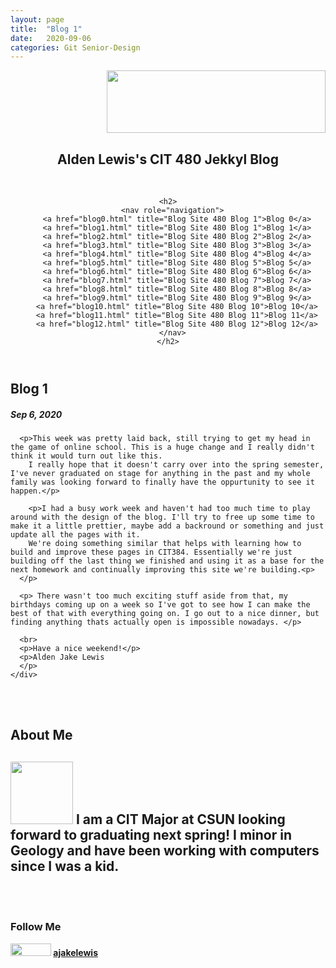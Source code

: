 ```yaml
---
layout: page
title:  "Blog 1"
date:   2020-09-06 
categories: Git Senior-Design
---
```

<html lang="en">
  <head>
    <title>CIT 480 Blog</title>
    <link rel="stylesheet" href="/style.css" />
  </head>
  <header>
    <div class="header">
<div style="text-align: right"><img src="https://www.csun.edu/sites/default/themes/csun/logo.png" height=100 width=350></div>
  <c><h2>Alden Lewis's CIT 480 Jekkyl Blog</h2></c>
</div>
<br>
 
    <h2>
      <nav role="navigation">
        <a href="blog0.html" title="Blog Site 480 Blog 1">Blog 0</a>
		<a href="blog1.html" title="Blog Site 480 Blog 1">Blog 1</a>
        <a href="blog2.html" title="Blog Site 480 Blog 2">Blog 2</a>
        <a href="blog3.html" title="Blog Site 480 Blog 3">Blog 3</a>
		<a href="blog4.html" title="Blog Site 480 Blog 4">Blog 4</a>
		<a href="blog5.html" title="Blog Site 480 Blog 5">Blog 5</a>
		<a href="blog6.html" title="Blog Site 480 Blog 6">Blog 6</a>
		<a href="blog7.html" title="Blog Site 480 Blog 7">Blog 7</a>
		<a href="blog8.html" title="Blog Site 480 Blog 8">Blog 8</a>
		<a href="blog9.html" title="Blog Site 480 Blog 9">Blog 9</a>
		<a href="blog10.html" title="Blog Site 480 Blog 10">Blog 10</a>
		<a href="blog11.html" title="Blog Site 480 Blog 11">Blog 11</a>
		<a href="blog12.html" title="Blog Site 480 Blog 12">Blog 12</a>
      </nav>
    </h2>
  </header>
<div class="row">
  <div class="leftcolumn">
    <div class="card">
      <h2>Blog 1</h2>
      <h5> Sep 6, 2020</h5>
	  
      <p>This week was pretty laid back, still trying to get my head in the game of online school. This is a huge change and I really didn't think it would turn out like this.
		I really hope that it doesn't carry over into the spring semester, I've never graduated on stage for anything in the past and my whole family was looking forward to finally have the oppurtunity to see it happen.</p>
		
		<p>I had a busy work week and haven't had too much time to play around with the design of the blog. I'll try to free up some time to make it a little prettier, maybe add a backround or something and just update all the pages with it. 
		We're doing something similar that helps with learning how to build and improve these pages in CIT384. Essentially we're just building off the last thing we finished and using it as a base for the next homework and continually improving this site we're building.<p>
	  </p>
	  
	  <p> There wasn't too much exciting stuff aside from that, my birthdays coming up on a week so I've got to see how I can make the best of that with everything going on. I go out to a nice dinner, but finding anything thats actually open is impossible nowadays. </p>
	  
	  <br>
	  <p>Have a nice weekend!</p>
	  <p>Alden Jake Lewis
	  </p>
    </div>
  </div>
  <br>
  <br>
  <div class="rightcolumn">
    <div class="card">
      <h2>About Me</h2>
	  <h2><c><img src="https://ajakelewis.github.io/ajakelewis/me.jpg" height=100 width=100>  I am a CIT Major at CSUN looking forward to graduating next spring! I minor in Geology and have been working with computers since I was a kid.</c></h2>
    <br>
	<br>
	<div class="card">
      <h3>Follow Me</h3>
      <p><img src="https://github.githubassets.com/images/modules/logos_page/GitHub-Logo.png" height=20 width=65><strong>   <a href="https://ajakelewis.github.io/ajakelewis/">ajakelewis</a></strong></p>
</div>